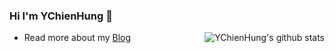 ### Hi I'm YChienHung 👋

<img style="max-width: 450px" align="right" src="https://github-readme-stats.vercel.app/api?username=YChienHung&show_icons=true&icon_color=0366d6&bg_color=ffffff&hide_title=true&hide=contribs,prs&include_all_commits=true&count_private=true" alt="YChienHung's github stats"/>


- Read more about my [Blog](https://ychienhung.github.io/)
